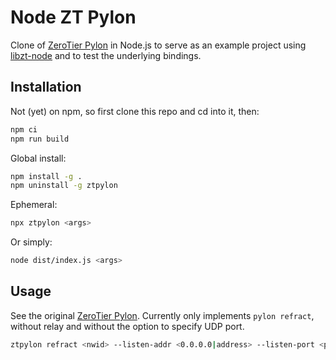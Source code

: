 # Node ZT Pylon

Clone of [ZeroTier Pylon](https://github.com/zerotier/pylon) in Node.js to serve as an example project using [libzt-node](https://github.com/janvanbouwel/libzt-node) and to test the underlying bindings.

## Installation

Not (yet) on npm, so first clone this repo and cd into it, then:

```bash
npm ci
npm run build
```

Global install:

```bash
npm install -g .
npm uninstall -g ztpylon
```

Ephemeral:

```bash
npx ztpylon <args>
```

Or simply:

```bash
node dist/index.js <args>
```

## Usage

See the original [ZeroTier Pylon](https://github.com/zerotier/pylon). Currently only implements `pylon refract`, without relay and without the option to specify UDP port.

```bash
ztpylon refract <nwid> --listen-addr <0.0.0.0|address> --listen-port <port>
```

